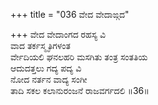 +++
title = "036 ವೇದ ವೇದಾಙ್ಗದ"

+++
ವೇದ ವೇದಾಂಗದ ರಹಸ್ಯ ವಿ  
ವಾದ ತರ್ಕಸ್ಮೃತಿಗಳಂತ  
ರ್ವೇದಿಯಲಿ ಘನಲಹರಿ ಮಸಗಿತು ತಂತ್ರ ಸಂತತಿಯ  
ಆದುದತ್ತಲು ಗದ್ಯ ಪದ್ಯ ವಿ  
ನೋದ ನರ್ತನ ವಾದ್ಯ ಸಂಗೀ  
ತಾದಿ ಸಕಲ ಕಲಾನುರಂಜನೆ ರಾಜವರ್ಗದಲಿ     ॥36॥